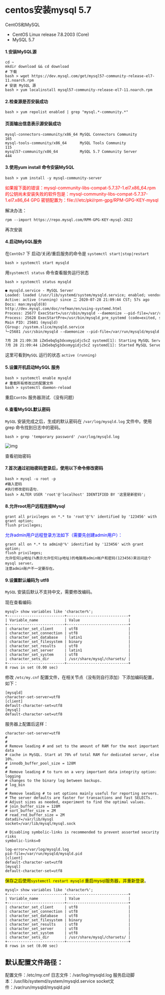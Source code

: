 # centos安装mysql 5.7

CentOS和MySQL

- CentOS Linux release 7.8.2003 (Core)
- MySQL 5.7

#### 1.安装MySQL源

```shell
cd ~
mkdir download && cd download
# 下载
bash > wget https://dev.mysql.com/get/mysql57-community-release-el7-11.noarch.rpm
# 安装 MySQL 源
bash > yum localinstall mysql57-community-release-el7-11.noarch.rpm
```

#### 2.检查源是否安装成功

```shell
bash > yum repolist enabled | grep "mysql.*-community.*"
```

#### 页面输出信息表示源安装成功

```shell
mysql-connectors-community/x86_64 MySQL Connectors Community                 165
mysql-tools-community/x86_64      MySQL Tools Community                      115
mysql57-community/x86_64          MySQL 5.7 Community Server                 444
```

#### 3.使用yum install 命令安装MySQL

```shell
bash > yum install -y mysql-community-server
```

<font color='red'>如果报下面的错误：mysql-community-libs-compat-5.7.37-1.el7.x86_64.rpm 的公钥尚未安装失败的软件包是：mysql-community-libs-compat-5.7.37-1.el7.x86_64
 GPG  密钥配置为：file:///etc/pki/rpm-gpg/RPM-GPG-KEY-mysql</font>

解决办法：

```
rpm --import https://repo.mysql.com/RPM-GPG-KEY-mysql-2022
```

再次安装

#### 4.启动MySQL服务

在`CentOs7` 下 启动/关闭/重启服务的命令是 `systemctl start|stop|restart`

```shell
bash > systemctl start mysqld
```

用`systemctl status` 命令查看服务运行状态

```shell
bash > systemctl status mysqld
```

```html
● mysqld.service - MySQL Server
Loaded: loaded (/usr/lib/systemd/system/mysqld.service; enabled; vendor preset: disabled)
Active: active (running) since 二 2020-07-28 21:09:44 CST; 57s ago
Docs: man:mysqld(8)
http://dev.mysql.com/doc/refman/en/using-systemd.html
Process: 25677 ExecStart=/usr/sbin/mysqld --daemonize --pid-file=/var/run/mysqld/mysqld.pid $MYSQLD_OPTS (code=exited, status=0/SUCCESS)
Process: 25628 ExecStartPre=/usr/bin/mysqld_pre_systemd (code=exited, status=0/SUCCESS)
Main PID: 25681 (mysqld)
CGroup: /system.slice/mysqld.service
└─25681 /usr/sbin/mysqld --daemonize --pid-file=/var/run/mysqld/mysqld.pid

7月 28 21:09:38 iZm5ebq5g3dxxmygidjc5cZ systemd[1]: Starting MySQL Server...
7月 28 21:09:44 iZm5ebq5g3dxxmygidjc5cZ systemd[1]: Started MySQL Server.
```

这里可看到`MySQL` 运行的状态 `active (running)`

#### 5.设置开机启动MySQL 服务

```shell
bash > systemctl enable mysqld
# 重载所有修改过的配置文件
bash > systemctl daemon-reload
```

重启`ContOs` 服务器测试.（没有问题）

#### 6.查看MySQL默认密码

`MySQL` 安装完成之后，生成的默认密码在 `/var/log/mysqld.log` 文件中。使用 grep 命令找到日志中的密码。

```shell
bash > grep 'temporary password' /var/log/mysqld.log
```

![img](https:////upload-images.jianshu.io/upload_images/14239962-8f8761dd94c05844.png?imageMogr2/auto-orient/strip|imageView2/2/w/1200/format/webp)

查看初始密码

#### 7.首次通过初始密码登录后，使用以下命令修改密码

```shell
bash > mysql -u root -p
#输入密码 
#执行修改密码语句.
bash > ALTER USER 'root'@'localhost' IDENTIFIED BY '这里是新密码';
```

#### 8.允许root用户远程连接Mysql

```shell
grant all privileges on *.* to 'root'@'%' identified by '123456' with grant option;
flush privileges;
```

 <font color='blue'>允许admin用户远程登录方法如下（需要先创建admin用户）：</font>

```
grant all on *.* to admin@'%' identified by '123456' with grant option;
flush privileges;
允许任何ip地址(%表示允许任何ip地址)的电脑用admin帐户和密码(123456)来访问这个mysql server。
注意admin账户不一定要存在。
```

#### 9.设置默认编码为 utf8

`MySQL` 安装后默认不支持中文，需要修改编码。

现在查看编码:

```shell
mysql> show variables like 'character%';
+--------------------------+----------------------------+
| Variable_name            | Value                      |
+--------------------------+----------------------------+
| character_set_client     | utf8                       |
| character_set_connection | utf8                       |
| character_set_database   | latin1                     |
| character_set_filesystem | binary                     |
| character_set_results    | utf8                       |
| character_set_server     | latin1                     |
| character_set_system     | utf8                       |
| character_sets_dir       | /usr/share/mysql/charsets/ |
+--------------------------+----------------------------+
8 rows in set (0.00 sec)
```

修改 `/etc/my.cnf` 配置文件，在相关节点（没有则自行添加）下添加编码配置，如下：

```shell
[mysqld]
character-set-server=utf8
[client]
default-character-set=utf8
[mysql]
default-character-set=utf8
```

服务器上配置后这样：

```
character-set-server=utf8
#
#
# Remove leading # and set to the amount of RAM for the most important data
# cache in MySQL. Start at 70% of total RAM for dedicated server, else 10%.
# innodb_buffer_pool_size = 128M
#
# Remove leading # to turn on a very important data integrity option: logging
# changes to the binary log between backups.
# log_bin
#
# Remove leading # to set options mainly useful for reporting servers.
# The server defaults are faster for transactions and fast SELECTs.
# Adjust sizes as needed, experiment to find the optimal values.
# join_buffer_size = 128M
# sort_buffer_size = 2M
# read_rnd_buffer_size = 2M
datadir=/var/lib/mysql
socket=/var/lib/mysql/mysql.sock

# Disabling symbolic-links is recommended to prevent assorted security risks
symbolic-links=0

log-error=/var/log/mysqld.log
pid-file=/var/run/mysqld/mysqld.pid
[client]
default-character-set=utf8
[mysql]
default-character-set=utf8
```

<font style="background-color: yellow">保存之后使用`systemctl restart mysqld` 重启mysql服务器，并重新登录</font>。

```shell
mysql> show variables like 'character%';
+--------------------------+----------------------------+
| Variable_name            | Value                      |
+--------------------------+----------------------------+
| character_set_client     | utf8                       |
| character_set_connection | utf8                       |
| character_set_database   | utf8                       |
| character_set_filesystem | binary                     |
| character_set_results    | utf8                       |
| character_set_server     | utf8                       |
| character_set_system     | utf8                       |
| character_sets_dir       | /usr/share/mysql/charsets/ |
+--------------------------+----------------------------+
8 rows in set (0.00 sec)
```

## **默认配置文件路径：** 

配置文件：/etc/my.cnf
 日志文件：/var/log/mysqld.log
 服务启动脚本：/usr/lib/systemd/system/mysqld.service
 socket文件：/var/run/mysqld/mysqld.pid

